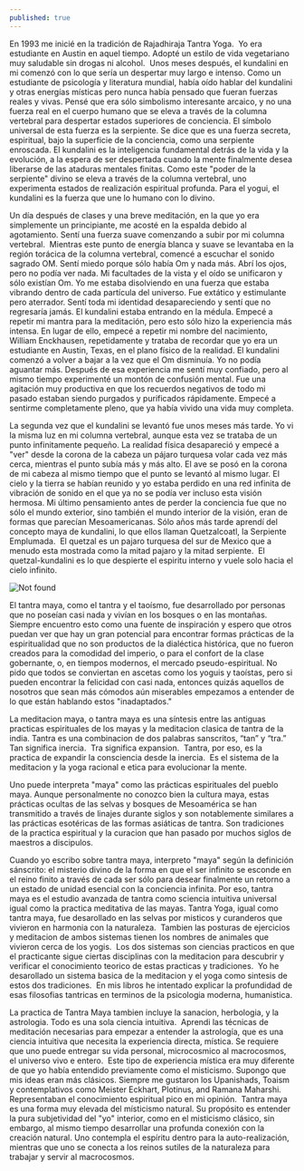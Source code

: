 ```yaml
---
published: true
---
```

  
  
  
En 1993 me inicié en la tradición de Rajadhiraja Tantra Yoga.  Yo era estudiante en Austin en aquel tiempo. Adopté un estilo de vida vegetariano muy saludable sin drogas ni alcohol.  Unos meses después, el kundalini en mi comenzó con lo que sería un despertar muy largo e intenso. Como un estudiante de psicología y literatura mundial, había oído hablar del kundalini y otras energías místicas pero nunca había pensado que fueran fuerzas reales y vivas. Pensé que era sólo simbolismo interesante arcaico, y no una fuerza real en el cuerpo humano que se eleva a través de la columna vertebral para despertar estados superiores de conciencia. El símbolo universal de esta fuerza es la serpiente. Se dice que es una fuerza secreta, espiritual, bajo la superficie de la conciencia, como una serpiente enroscada. El kundalini es la inteligencia fundamental detrás de la vida y la evolución, a la espera de ser despertada cuando la mente finalmente desea liberarse de las ataduras mentales finitas. Como este "poder de la serpiente" divino se eleva a través de la columna vertebral, uno experimenta estados de realización espiritual profunda. Para el yogui, el kundalini es la fuerza que une lo humano con lo divino.  
  
Un día después de clases y una breve meditación, en la que yo era simplemente un principiante, me acosté en la espalda debido al agotamiento. Sentí una fuerza suave comenzando a subir por mi columna vertebral.  Mientras este punto de energía blanca y suave se levantaba en la región torácica de la columna vertebral, comencé a escuchar el sonido sagrado OM. Sentí miedo porque sólo había Om y nada más. Abrí los ojos, pero no podía ver nada. Mi facultades de la vista y el oído se unificaron y sólo existían Om. Yo me estaba disolviendo en una fuerza que estaba vibrando dentro de cada partícula del universo. Fue extático y estimulante pero aterrador. Sentí toda mi identidad desapareciendo y sentí que no regresaría jamás. El kundalini estaba entrando en la médula. Empecé a repetir mi mantra para la meditación, pero esto sólo hizo la experiencia más intensa. En lugar de ello, empecé a repetir mi nombre del nacimiento, William Enckhausen, repetidamente y trataba de recordar que yo era un estudiante en Austin, Texas, en el plano físico de la realidad. El kundalini comenzó a volver a bajar a la vez que el Om disminuía. Yo no podía aguantar más. Después de esa experiencia me sentí muy confiado, pero al mismo tiempo experimenté un montón de confusión mental. Fue una agitación muy productiva en que los recuerdos negativos de todo mi pasado estaban siendo purgados y purificados rápidamente. Empecé a sentirme completamente pleno, que ya había vivido una vida muy completa.  
  
La segunda vez que el kundalini se levantó fue unos meses más tarde. Yo vi la misma luz en mi columna vertebral, aunque esta vez se trataba de un punto infinitamente pequeño. La realidad física desapareció y empecé a "ver" desde la corona de la cabeza un pájaro turquesa volar cada vez más cerca, mientras el punto subía más y más alto. El ave se posó en la corona de mi cabeza al mismo tiempo que el punto se levantó al mismo lugar. El cielo y la tierra se habían reunido y yo estaba perdido en una red infinita de vibración de sonido en el que ya no se podía ver incluso esta visión hermosa. Mi último pensamiento antes de perder la conciencia fue que no sólo el mundo exterior, sino también el mundo interior de la visión, eran de formas que parecían Mesoamericanas. Sólo años más tarde aprendí del concepto maya de kundalini, lo que ellos llaman Quetzalcoatl, la Serpiente Emplumada.  El quetzal es un pajaro turquesa del sur de Mexico que a menudo esta mostrada como la mitad pajaro y la mitad serpiente.  El quetzal-kundalini es lo que despierte el espiritu interno y vuele solo hacia el cielo infinito.  
  
<img src="{{ 'assets/img/quetzal.jpg' | relative_url }}" alt="Not found" />
 
  
El tantra maya, como el tantra y el taoísmo, fue desarrollado por personas que no poseían casi nada y vivían en los bosques o en las montañas. Siempre encuentro esto como una fuente de inspiración y espero que otros puedan ver que hay un gran potencial para encontrar formas prácticas de la espiritualidad que no son productos de la dialéctica histórica, que no fueron creados para la comodidad del imperio, o para el confort de la clase gobernante, o, en tiempos modernos, el mercado pseudo-espiritual. No pido que todos se conviertan en ascetas como los yoguis y taoístas, pero si pueden encontrar la felicidad con casi nada, entonces quizás aquellos de nosotros que sean más cómodos aún miserables empezamos a entender de lo que están hablando estos "inadaptados."  
  
La meditacion maya, o tantra maya es una síntesis entre las antiguas practicas espirituales de los mayas y la meditacion clasica de tantra de la india. Tantra es una combinacion de dos palabras sanscritos, “tan” y “tra.”  Tan significa inercia.  Tra significa expansion.  Tantra, por eso, es la practica de expandir la consciencia desde la inercia.  Es el sistema de la meditacion y la yoga racional e etica para evolucionar la mente.  
  
Uno puede interpreta "maya" como las prácticas espirituales del pueblo maya. Aunque personalmente no conozco bien la cultura maya, estas prácticas ocultas de las selvas y bosques de Mesoamérica se han transmitido a través de linajes durante siglos y son notablemente similares a las prácticas esotéricas de las formas asiáticas de tantra. Son tradiciones de la practica espiritual y la curacion que han pasado por muchos siglos de maestros a discipulos.  
  
Cuando yo escribo sobre tantra maya, interpreto "maya" según la definición sánscrito: el misterio divino de la forma en que el ser infinito se esconde en el reino finito a través de cada ser sólo para desear finalmente un retorno a un estado de unidad esencial con la conciencia infinita. Por eso, tantra maya es el estudio avanzada de tantra como sciencia intuitiva universal igual como la practica meditativa de las mayas. Tantra Yoga, igual como tantra maya, fue desarollado en las selvas por misticos y curanderos que vivieron en harmonia con la naturaleza.  Tambien las posturas de ejercicios y meditacion de ambos sistemas tienen los nombres de animales que vivieron cerca de los yogis.  Los dos sistemas son ciencias practicos en que el practicante sigue ciertas disciplinas con la meditacion para descubrir y verificar el conocimiento teorico de estas practicas y tradiciones.  Yo he desarollado un sistema basica de la meditacion y el yoga como sintesis de estos dos tradiciones.  En mis libros he intentado explicar la profundidad de esas filosofias tantricas en terminos de la psicologia moderna, humanistica.  
  
La practica de Tantra Maya tambien incluye la sanacion, herbologia, y la astrologia. Todo es una sola ciencia intuitiva.  Aprendi las técnicas de meditación necesarias para empezar a entender la astrología, que es una ciencia intuitiva que necesita la experiencia directa, mística. Se requiere que uno puede entregar su vida personal, microcosmico al macrocosmos, el universo vivo e entero.  Este tipo de experiencia mística era muy diferente de que yo había entendido previamente como el misticismo. Supongo que mis ideas eran más clásicos. Siempre me gustaron los Upanishads, Toaism y contemplativos como Meister Eckhart, Plotinus, and Ramana Maharshi. Representaban el conocimiento espiritual pico en mi opinión.  Tantra maya es una forma muy elevada del místicismo natural. Su propósito es entender la pura subjetividad del "yo" interior, como en el misticismo clásico, sin embargo, al mismo tiempo desarrollar una profunda conexión con la creación natural. Uno contempla el espíritu dentro para la auto-realización, mientras que uno se conecta a los reinos sutiles de la naturaleza para trabajar y servir al macrocosmos.
